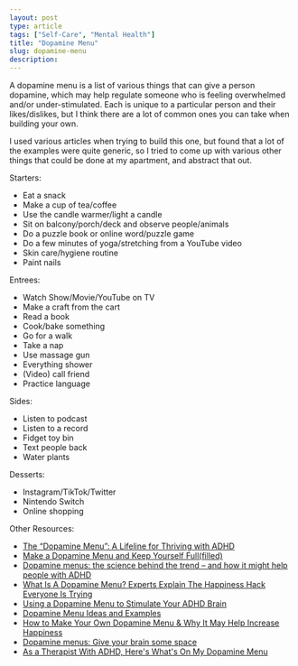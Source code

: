 ```yaml
---
layout: post
type: article
tags: ["Self-Care", "Mental Health"]
title: "Dopamine Menu"
slug: dopamine-menu
description: 
---
```


A dopamine menu is a list of various things that can give a person dopamine, which may help regulate someone who is feeling overwhelmed and/or under-stimulated. Each is unique to a particular person and their likes/dislikes, but I think there are a lot of common ones you can take when building your own. 

I used various articles when trying to build this one, but found that a lot of the examples were quite generic, so I tried to come up with various other things that could be done at my apartment, and abstract that out.

Starters:
* Eat a snack
* Make a cup of tea/coffee
* Use the candle warmer/light a candle
* Sit on balcony/porch/deck and observe people/animals
* Do a puzzle book or online word/puzzle game
* Do a few minutes of yoga/stretching from a YouTube video
* Skin care/hygiene routine
* Paint nails

Entrees:
* Watch Show/Movie/YouTube on TV
* Make a craft from the cart
* Read a book
* Cook/bake something
* Go for a walk
* Take a nap
* Use massage gun
* Everything shower
* (Video) call friend
* Practice language

Sides:
* Listen to podcast
* Listen to a record
* Fidget toy bin
* Text people back
* Water plants

Desserts:
* Instagram/TikTok/Twitter
* Nintendo Switch
* Online shopping

Other Resources:
* [The “Dopamine Menu”: A Lifeline for Thriving with ADHD](https://theneurodivergentcollective.com/the-dopamine-menu-a-lifeline-for-thriving-with-adhd/)
* [Make a Dopamine Menu and Keep Yourself Full(filled)](https://connect.extension.org/g/mental-health-and-well-being/blog/make-a-dopamine-menu-and-keep-yourself-full-filled)
* [Dopamine menus: the science behind the trend – and how it might help people with ADHD](https://theconversation.com/dopamine-menus-the-science-behind-the-trend-and-how-it-might-help-people-with-adhd-218970)
* [What Is A Dopamine Menu? Experts Explain The Happiness Hack Everyone Is Trying](https://www.womenshealthmag.com/health/a64589230/dopamine-boost-dopamenu/)
* [Using a Dopamine Menu to Stimulate Your ADHD Brain](https://www.additudemag.com/dopamenu-dopamine-menu-adhd-brain/)
* [Dopamine Menu Ideas and Examples](https://www.lifebulb.com/blogs/dopamine-menu-ideas-and-examples)
* [How to Make Your Own Dopamine Menu & Why It May Help Increase Happiness](https://www.eatingwell.com/how-to-make-a-dopamine-menu-8715892)
* [Dopamine menus: Give your brain some space](https://newsnetwork.mayoclinic.org/discussion/dopamine-menus-give-your-brain-some-space/)
* [As a Therapist With ADHD, Here's What's On My Dopamine Menu](https://www.verywellmind.com/as-a-therapist-with-adhd-here-s-what-s-on-my-dopamine-menu-8610279)